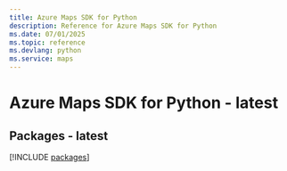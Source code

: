 ```yaml
---
title: Azure Maps SDK for Python
description: Reference for Azure Maps SDK for Python
ms.date: 07/01/2025
ms.topic: reference
ms.devlang: python
ms.service: maps
---
```

# Azure Maps SDK for Python - latest
## Packages - latest
[!INCLUDE [packages](maps-index.md)]
